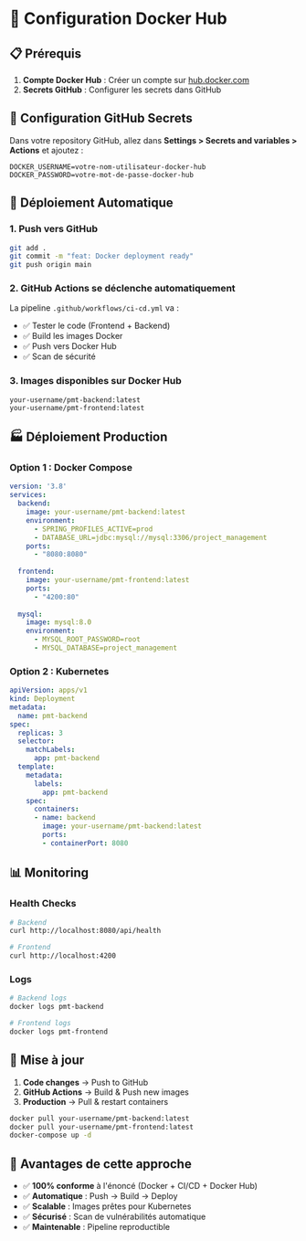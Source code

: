 # 🐳 Configuration Docker Hub

## 📋 Prérequis

1. **Compte Docker Hub** : Créer un compte sur [hub.docker.com](https://hub.docker.com)
2. **Secrets GitHub** : Configurer les secrets dans GitHub

## 🔧 Configuration GitHub Secrets

Dans votre repository GitHub, allez dans **Settings > Secrets and variables > Actions** et ajoutez :

```
DOCKER_USERNAME=votre-nom-utilisateur-docker-hub
DOCKER_PASSWORD=votre-mot-de-passe-docker-hub
```

## 🚀 Déploiement Automatique

### 1. Push vers GitHub

```bash
git add .
git commit -m "feat: Docker deployment ready"
git push origin main
```

### 2. GitHub Actions se déclenche automatiquement

La pipeline `.github/workflows/ci-cd.yml` va :
- ✅ Tester le code (Frontend + Backend)
- ✅ Build les images Docker
- ✅ Push vers Docker Hub
- ✅ Scan de sécurité

### 3. Images disponibles sur Docker Hub

```
your-username/pmt-backend:latest
your-username/pmt-frontend:latest
```

## 🏭 Déploiement Production

### Option 1 : Docker Compose

```yaml
version: '3.8'
services:
  backend:
    image: your-username/pmt-backend:latest
    environment:
      - SPRING_PROFILES_ACTIVE=prod
      - DATABASE_URL=jdbc:mysql://mysql:3306/project_management
    ports:
      - "8080:8080"
  
  frontend:
    image: your-username/pmt-frontend:latest
    ports:
      - "4200:80"
  
  mysql:
    image: mysql:8.0
    environment:
      - MYSQL_ROOT_PASSWORD=root
      - MYSQL_DATABASE=project_management
```

### Option 2 : Kubernetes

```yaml
apiVersion: apps/v1
kind: Deployment
metadata:
  name: pmt-backend
spec:
  replicas: 3
  selector:
    matchLabels:
      app: pmt-backend
  template:
    metadata:
      labels:
        app: pmt-backend
    spec:
      containers:
      - name: backend
        image: your-username/pmt-backend:latest
        ports:
        - containerPort: 8080
```

## 📊 Monitoring

### Health Checks

```bash
# Backend
curl http://localhost:8080/api/health

# Frontend
curl http://localhost:4200
```

### Logs

```bash
# Backend logs
docker logs pmt-backend

# Frontend logs  
docker logs pmt-frontend
```

## 🔄 Mise à jour

1. **Code changes** → Push to GitHub
2. **GitHub Actions** → Build & Push new images
3. **Production** → Pull & restart containers

```bash
docker pull your-username/pmt-backend:latest
docker pull your-username/pmt-frontend:latest
docker-compose up -d
```

## 🎯 Avantages de cette approche

- ✅ **100% conforme** à l'énoncé (Docker + CI/CD + Docker Hub)
- ✅ **Automatique** : Push → Build → Deploy
- ✅ **Scalable** : Images prêtes pour Kubernetes
- ✅ **Sécurisé** : Scan de vulnérabilités automatique
- ✅ **Maintenable** : Pipeline reproductible
